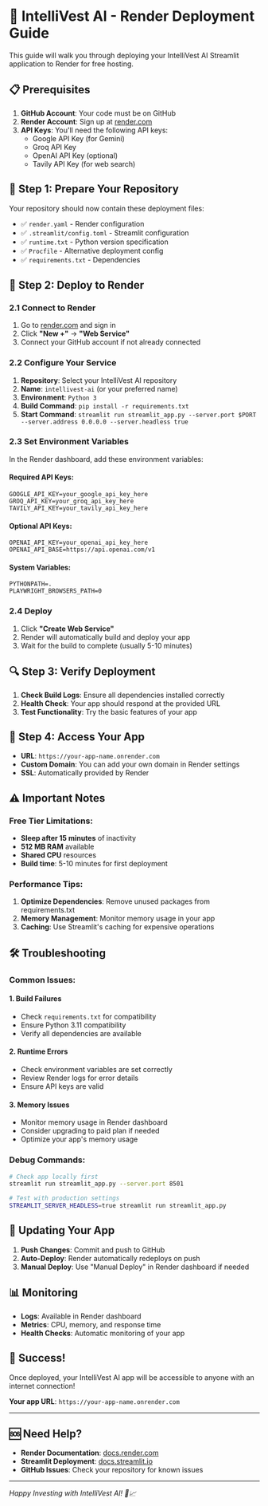 # 🚀 IntelliVest AI - Render Deployment Guide

This guide will walk you through deploying your IntelliVest AI Streamlit application to Render for free hosting.

## 📋 Prerequisites

1. **GitHub Account**: Your code must be on GitHub
2. **Render Account**: Sign up at [render.com](https://render.com)
3. **API Keys**: You'll need the following API keys:
   - Google API Key (for Gemini)
   - Groq API Key
   - OpenAI API Key (optional)
   - Tavily API Key (for web search)

## 🔧 Step 1: Prepare Your Repository

Your repository should now contain these deployment files:
- ✅ `render.yaml` - Render configuration
- ✅ `.streamlit/config.toml` - Streamlit configuration
- ✅ `runtime.txt` - Python version specification
- ✅ `Procfile` - Alternative deployment config
- ✅ `requirements.txt` - Dependencies

## 🚀 Step 2: Deploy to Render

### 2.1 Connect to Render
1. Go to [render.com](https://render.com) and sign in
2. Click **"New +"** → **"Web Service"**
3. Connect your GitHub account if not already connected

### 2.2 Configure Your Service
1. **Repository**: Select your IntelliVest AI repository
2. **Name**: `intellivest-ai` (or your preferred name)
3. **Environment**: `Python 3`
4. **Build Command**: `pip install -r requirements.txt`
5. **Start Command**: `streamlit run streamlit_app.py --server.port $PORT --server.address 0.0.0.0 --server.headless true`

### 2.3 Set Environment Variables
In the Render dashboard, add these environment variables:

#### Required API Keys:
```
GOOGLE_API_KEY=your_google_api_key_here
GROQ_API_KEY=your_groq_api_key_here
TAVILY_API_KEY=your_tavily_api_key_here
```

#### Optional API Keys:
```
OPENAI_API_KEY=your_openai_api_key_here
OPENAI_API_BASE=https://api.openai.com/v1
```

#### System Variables:
```
PYTHONPATH=.
PLAYWRIGHT_BROWSERS_PATH=0
```

### 2.4 Deploy
1. Click **"Create Web Service"**
2. Render will automatically build and deploy your app
3. Wait for the build to complete (usually 5-10 minutes)

## 🔍 Step 3: Verify Deployment

1. **Check Build Logs**: Ensure all dependencies installed correctly
2. **Health Check**: Your app should respond at the provided URL
3. **Test Functionality**: Try the basic features of your app

## 📱 Step 4: Access Your App

- **URL**: `https://your-app-name.onrender.com`
- **Custom Domain**: You can add your own domain in Render settings
- **SSL**: Automatically provided by Render

## ⚠️ Important Notes

### Free Tier Limitations:
- **Sleep after 15 minutes** of inactivity
- **512 MB RAM** available
- **Shared CPU** resources
- **Build time**: 5-10 minutes for first deployment

### Performance Tips:
1. **Optimize Dependencies**: Remove unused packages from requirements.txt
2. **Memory Management**: Monitor memory usage in your app
3. **Caching**: Use Streamlit's caching for expensive operations

## 🛠️ Troubleshooting

### Common Issues:

#### 1. Build Failures
- Check `requirements.txt` for compatibility
- Ensure Python 3.11 compatibility
- Verify all dependencies are available

#### 2. Runtime Errors
- Check environment variables are set correctly
- Review Render logs for error details
- Ensure API keys are valid

#### 3. Memory Issues
- Monitor memory usage in Render dashboard
- Consider upgrading to paid plan if needed
- Optimize your app's memory usage

### Debug Commands:
```bash
# Check app locally first
streamlit run streamlit_app.py --server.port 8501

# Test with production settings
STREAMLIT_SERVER_HEADLESS=true streamlit run streamlit_app.py
```

## 🔄 Updating Your App

1. **Push Changes**: Commit and push to GitHub
2. **Auto-Deploy**: Render automatically redeploys on push
3. **Manual Deploy**: Use "Manual Deploy" in Render dashboard if needed

## 📊 Monitoring

- **Logs**: Available in Render dashboard
- **Metrics**: CPU, memory, and response time
- **Health Checks**: Automatic monitoring of your app

## 🎉 Success!

Once deployed, your IntelliVest AI app will be accessible to anyone with an internet connection!

**Your app URL**: `https://your-app-name.onrender.com`

---

## 🆘 Need Help?

- **Render Documentation**: [docs.render.com](https://docs.render.com)
- **Streamlit Deployment**: [docs.streamlit.io](https://docs.streamlit.io)
- **GitHub Issues**: Check your repository for known issues

---

*Happy Investing with IntelliVest AI! 🚀📈* 